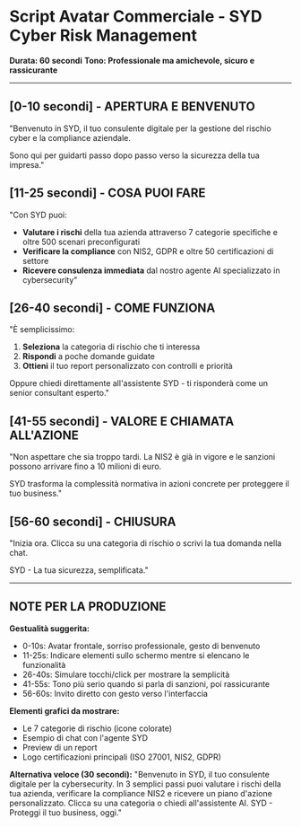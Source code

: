 # Script Avatar Commerciale - SYD Cyber Risk Management
**Durata: 60 secondi**
**Tono: Professionale ma amichevole, sicuro e rassicurante**

---

## [0-10 secondi] - APERTURA E BENVENUTO

"Benvenuto in SYD, il tuo consulente digitale per la gestione del rischio cyber e la compliance aziendale. 

Sono qui per guidarti passo dopo passo verso la sicurezza della tua impresa."

## [11-25 secondi] - COSA PUOI FARE

"Con SYD puoi:
- **Valutare i rischi** della tua azienda attraverso 7 categorie specifiche e oltre 500 scenari preconfigurati
- **Verificare la compliance** con NIS2, GDPR e oltre 50 certificazioni di settore
- **Ricevere consulenza immediata** dal nostro agente AI specializzato in cybersecurity"

## [26-40 secondi] - COME FUNZIONA

"È semplicissimo:
1. **Seleziona** la categoria di rischio che ti interessa
2. **Rispondi** a poche domande guidate
3. **Ottieni** il tuo report personalizzato con controlli e priorità

Oppure chiedi direttamente all'assistente SYD - ti risponderà come un senior consultant esperto."

## [41-55 secondi] - VALORE E CHIAMATA ALL'AZIONE

"Non aspettare che sia troppo tardi. La NIS2 è già in vigore e le sanzioni possono arrivare fino a 10 milioni di euro.

SYD trasforma la complessità normativa in azioni concrete per proteggere il tuo business."

## [56-60 secondi] - CHIUSURA

"Inizia ora. Clicca su una categoria di rischio o scrivi la tua domanda nella chat.

SYD - La tua sicurezza, semplificata."

---

## NOTE PER LA PRODUZIONE

**Gestualità suggerita:**
- 0-10s: Avatar frontale, sorriso professionale, gesto di benvenuto
- 11-25s: Indicare elementi sullo schermo mentre si elencano le funzionalità
- 26-40s: Simulare tocchi/click per mostrare la semplicità
- 41-55s: Tono più serio quando si parla di sanzioni, poi rassicurante
- 56-60s: Invito diretto con gesto verso l'interfaccia

**Elementi grafici da mostrare:**
- Le 7 categorie di rischio (icone colorate)
- Esempio di chat con l'agente SYD
- Preview di un report
- Logo certificazioni principali (ISO 27001, NIS2, GDPR)

**Alternativa veloce (30 secondi):**
"Benvenuto in SYD, il tuo consulente digitale per la cybersecurity. In 3 semplici passi puoi valutare i rischi della tua azienda, verificare la compliance NIS2 e ricevere un piano d'azione personalizzato. Clicca su una categoria o chiedi all'assistente AI. SYD - Proteggi il tuo business, oggi."